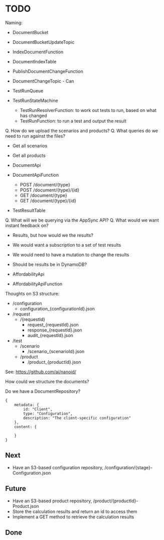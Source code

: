 # TODO

Naming:

* DocumentBucket
* DocumentBucketUpdateTopic

* IndexDocumentFunction
* DocumentIndexTable

* PublishDocumentChangeFunction
* DocumentChangeTopic - Can 

* TestRunQueue
* TestRunStateMachine
    * TestRunResolverFunction: to work out tests to run, based on what has changed
    * TestRunFunction: to run a test and output the result

Q. How do we upload the scenarios and products?
Q. What queries do we need to run against the files?
* Get all scenarios
* Get all products

* DocumentApi
* DocumentApiFunction
    * POST /document/{type}
    * POST /document/{type}/{id}
    * GET /document/{type}
    * GET /document/{type}/{id}

* TestResultTable

Q. What will we be querying via the AppSync API?
Q. What would we want instant feedback on?
* Results, but how would we the results?
* We would want a subscription to a set of test results
* We would need to have a mutation to change the results
* Should be results be in DynamoDB?

* AffordabilityApi
* AffordabilityApiFunction

Thoughts on S3 structure:

* /configuration
    * configuration_{configurationId}.json
* /request
    * /{requestId}
        * request_{requestId}.json
        * response_{requestId}.json
        * audit_{requestId}.json
* /test
    * /scenario
        * /scenario_{scenarioId}.json
    * /product
        * /product_{productId}.json

See: https://github.com/ai/nanoid/

How could we structure the documents?

Do we have a DocumentRepository?

```
{
    metadata: {
        id: "Client",
        type: "Configuration",
        description: "The client-specific configuration"
    },
    content: {

    }
}
```

## Next

* Have an S3-based configuration repository, /configuration/{stage}-Configuration.json

## Future

* Have an S3-based product repository, /product/{productId}-Product.json
* Store the calculation results and return an id to access them
* Implement a GET method to retrieve the calculation results

## Done
